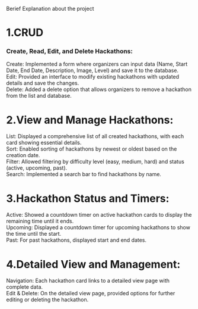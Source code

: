 Berief Explanation about the project 
<h1>1.CRUD</h1>
<h3>Create, Read, Edit, and Delete Hackathons:</h3>

Create: Implemented a form where organizers can input data (Name, Start Date, End Date, Description, Image, Level) and save it to the database.<br/>
Edit: Provided an interface to modify existing hackathons with updated details and save the changes.<br/>
Delete: Added a delete option that allows organizers to remove a hackathon from the list and database.<br/>

<h1>2.View and Manage Hackathons:</h1>

List: Displayed a comprehensive list of all created hackathons, with each card showing essential details.<br/>
Sort: Enabled sorting of hackathons by newest or oldest based on the creation date.<br/>
Filter: Allowed filtering by difficulty level (easy, medium, hard) and status (active, upcoming, past).<br/>
Search: Implemented a search bar to find hackathons by name.<br/>

<h1>3.Hackathon Status and Timers:</h1>

Active: Showed a countdown timer on active hackathon cards to display the remaining time until it ends.<br/>
Upcoming: Displayed a countdown timer for upcoming hackathons to show the time until the start.<br/>
Past: For past hackathons, displayed start and end dates.<br/>

<h1>4.Detailed View and Management:</h1>

Navigation: Each hackathon card links to a detailed view page with complete data.<br/>
Edit & Delete: On the detailed view page, provided options for further editing or deleting the hackathon.<br/>
